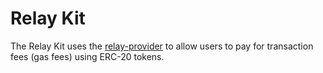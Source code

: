 # Relay Kit

The Relay Kit uses the [relay-provider](https://github.com/safe-global/account-abstraction-sdk/tree/dev/packages/relay-provider) to allow users to pay for transaction fees (gas fees) using ERC-20 tokens.
